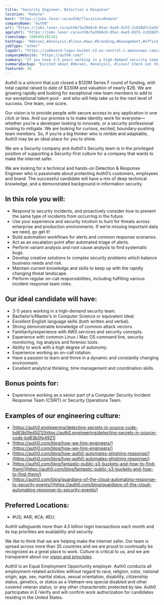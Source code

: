 ```yaml
---
title: "Security Engineer, Detection & Response"
location: "Remote"
host: "https://jobs.lever.co/auth0/?location=Remote"
companyName: "Auth0"
url: "https://jobs.lever.co/auth0/5a39d4c0-05ac-4ae5-8155-2c838dfc5a5b"
applyUrl: "https://jobs.lever.co/auth0/5a39d4c0-05ac-4ae5-8155-2c838dfc5a5b/apply"
timestamp: 1606992182181
hashtags: "#devsec,#analysis,#linux,#aws,#branding,#management,#office,#operations,#monitoring,#English"
jobType: "other"
logoUrl: "https://jobboard-logos-bucket.s3.eu-central-1.amazonaws.com/auth0"
companyWebsite: "https://auth0.com/"
summary: "If you have 3-5 years working in a high-demand security team, Auth0 has a job opening for a security engineer"
summaryBackup: "Excited about #devsec, #analysis, #linux? Check out this job post!"
featured: 20
---
```


Auth0 is a unicorn that just closed a $120M Series F round of funding, with total capital raised to date of $330M and valuation of nearly $2B. We are growing rapidly and looking for exceptional new team members to add to our exceptional talent pool - and who will help take us to the next level of success. One team, one score. 

Our vision is to provide people with secure access to any application in one click or less. And our promise is to make identity work for everyone—whether you’re a developer looking to innovate, or a security professional looking to mitigate. We are looking for curious, excited, boundary-pushing team members. So, if you’re a big thinker who is nimble and adaptable, Auth0 may be an ideal place for you to shine.

We are a Security company and Auth0's Security team is in the privileged position of supporting a Security-first culture for a company that wants to make the internet safer. 

We are looking for a technical and hands-on Detection & Response Engineer who is passionate about protecting Auth0’s customers, employees and brand. The successful candidate will have a mix of deep technical knowledge, and a demonstrated background in information security.

## In this role you will:

*   Respond to security incidents, and proactively consider how to prevent the same type of incidents from occurring in the future.
*   Use your experience and security intuition to hunt for threats across enterprise and production environments. If we’re missing important data we need, go get it!
*   Build automation workflows for alerts and common response scenarios.
*   Act as an escalation point after automated triage of alerts.
*   Perform variant analysis and root cause analysis to find systematic bugs.
*   Develop creative solutions to complex security problems which balance business needs and risk.
*   Maintain current knowledge and skills to keep up with the rapidly changing threat landscape.
*   Perform regular on-call responsibilities, including fulfilling various incident response team roles.

## Our ideal candidate will have:

*   3-5 years working in a high-demand security team.
*   Bachelor’s/Master’s in Computer Science or equivalent ideal.
*   Excellent English language skills (both written and verbal).
*   Strong demonstrable knowledge of common attack vectors.
*   Familiarity/experience with AWS services and security concepts.
*   Experience with common Linux / Mac OS command line, security monitoring, log analysis and forensic tools.
*   Ability to work with a high degree of autonomy.
*   Experience working an on-call rotation.
*   Have a passion to learn and thrive in a dynamic and constantly changing environment.
*   Excellent analytical thinking, time management and coordination skills.

## Bonus points for:

*   Experience working as a senior part of a Computer Security Incident Response Team (CSIRT) or Security Operations Team.

## Examples of our engineering culture:

*   [https://auth0.engineering/detecting-secrets-in-source-code-bd63b0fe4921](https://auth0.engineering/detecting-secrets-in-source-code-bd63b0fe4921)
*   [https://auth0.com/blog/how-we-hire-engineers/](https://auth0.com/blog/how-we-hire-engineers/)
*   [https://auth0.com/blog/how-auth0-automates-phishing-response/](https://auth0.com/blog/how-auth0-automates-phishing-response/)
*   [https://auth0.com/blog/fantastic-public-s3-buckets-and-how-to-find-them/](https://auth0.com/blog/fantastic-public-s3-buckets-and-how-to-find-them/)
*   [https://auth0.com/blog/guardians-of-the-cloud-automating-response-to-security-events/](https://auth0.com/blog/guardians-of-the-cloud-automating-response-to-security-events/)

## Preferred Locations:

*   #US; #AR; #CA; #EU;

Auth0 safeguards more than 4.5 billion login transactions each month and its top priorities are availability and security.

We like to think that we are helping make the internet safer. Our team is spread across more than 35 countries and we are proud to continually be recognized as a great place to work. Culture is critical to us, and we are transparent about our [vision and principles](https://auth0.com/blog/the-developer-first-identity-platform-auth0-story-and-future). 

Auth0 is an Equal Employment Opportunity employer. Auth0 conducts all employment-related activities without regard to race, religion, color, national origin, age, sex, marital status, sexual orientation, disability, citizenship status, genetics, or status as a Vietnam-era special disabled and other covered veteran status, or any other characteristic protected by law. Auth0 participates in E-Verify and will confirm work authorization for candidates residing in the United States.
